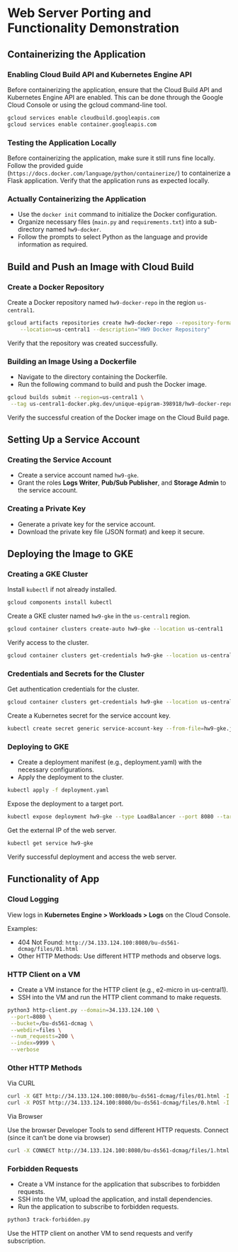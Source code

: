 # Web Server Porting and Functionality Demonstration

## Containerizing the Application

### Enabling Cloud Build API and Kubernetes Engine API

Before containerizing the application, ensure that the Cloud Build API and Kubernetes Engine API are enabled. This can be done through the Google Cloud Console or using the gcloud command-line tool.

```bash
gcloud services enable cloudbuild.googleapis.com
gcloud services enable container.googleapis.com
```

### Testing the Application Locally

Before containerizing the application, make sure it still runs fine locally. Follow the provided guide (`https://docs.docker.com/language/python/containerize/`) to containerize a Flask application. Verify that the application runs as expected locally.

### Actually Containerizing the Application

-   Use the `docker init` command to initialize the Docker configuration.
-   Organize necessary files (`main.py` and `requirements.txt`) into a sub-directory named `hw9-docker`.
-   Follow the prompts to select Python as the language and provide information as required.

## Build and Push an Image with Cloud Build

### Create a Docker Repository

Create a Docker repository named `hw9-docker-repo` in the region `us-central1`.

```bash
gcloud artifacts repositories create hw9-docker-repo --repository-format=docker \
    --location=us-central1 --description="HW9 Docker Repository"
```

Verify that the repository was created successfully.

### Building an Image Using a Dockerfile

-   Navigate to the directory containing the Dockerfile.
-   Run the following command to build and push the Docker image.

```bash
gcloud builds submit --region=us-central1 \
 --tag us-central1-docker.pkg.dev/unique-epigram-398918/hw9-docker-repo/hw9-image
```

Verify the successful creation of the Docker image on the Cloud Build page.

## Setting Up a Service Account

### Creating the Service Account

-   Create a service account named `hw9-gke`.
-   Grant the roles **Logs Writer**, **Pub/Sub Publisher**, and **Storage Admin** to the service account.

### Creating a Private Key

-   Generate a private key for the service account.
-   Download the private key file (JSON format) and keep it secure.

## Deploying the Image to GKE

### Creating a GKE Cluster

Install `kubectl` if not already installed.

```bash
gcloud components install kubectl
```

Create a GKE cluster named `hw9-gke` in the `us-central1` region.

```bash
gcloud container clusters create-auto hw9-gke --location us-central1
```

Verify access to the cluster.

```bash
gcloud container clusters get-credentials hw9-gke --location us-central1
```

### Credentials and Secrets for the Cluster

Get authentication credentials for the cluster.

```bash
gcloud container clusters get-credentials hw9-gke --location us-central1
```

Create a Kubernetes secret for the service account key.

```bash
kubectl create secret generic service-account-key --from-file=hw9-gke.json
```

### Deploying to GKE

-   Create a deployment manifest (e.g., deployment.yaml) with the necessary configurations.
-   Apply the deployment to the cluster.

```bash
kubectl apply -f deployment.yaml
```

Expose the deployment to a target port.

```bash
kubectl expose deployment hw9-gke --type LoadBalancer --port 8080 --target-port 8080
```

Get the external IP of the web server.

```bash
kubectl get service hw9-gke
```

Verify successful deployment and access the web server.

## Functionality of App

### Cloud Logging

View logs in **Kubernetes Engine > Workloads > Logs** on the Cloud Console.

Examples:

-   404 Not Found: `http://34.133.124.100:8080/bu-ds561-dcmag/files/01.html`
-   Other HTTP Methods: Use different HTTP methods and observe logs.

### HTTP Client on a VM

-   Create a VM instance for the HTTP client (e.g., e2-micro in us-central1).
-   SSH into the VM and run the HTTP client command to make requests.

```bash
python3 http-client.py --domain=34.133.124.100 \
 --port=8080 \
 --bucket=/bu-ds561-dcmag \
 --webdir=files \
 --num_requests=200 \
 --index=9999 \
 --verbose
```

### Other HTTP Methods

Via CURL

```bash
curl -X GET http://34.133.124.100:8080/bu-ds561-dcmag/files/01.html -I
curl -X POST http://34.133.124.100:8080/bu-ds561-dcmag/files/0.html -I
```

Via Browser

Use the browser Developer Tools to send different HTTP requests.
Connect (since it can’t be done via browser)

```bash
curl -X CONNECT http://34.133.124.100:8080/bu-ds561-dcmag/files/1.html -I
```

### Forbidden Requests

-   Create a VM instance for the application that subscribes to forbidden requests.
-   SSH into the VM, upload the application, and install dependencies.
-   Run the application to subscribe to forbidden requests.

```bash
python3 track-forbidden.py
```

Use the HTTP client on another VM to send requests and verify subscription.
